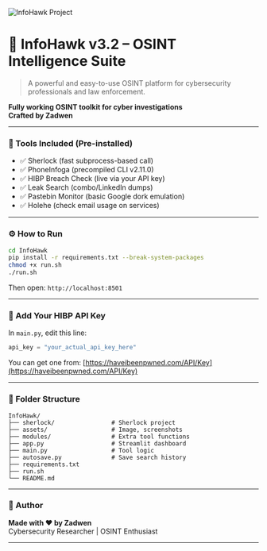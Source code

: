 ![InfoHawk Project](assets/project.png)



# 🦅 InfoHawk v3.2 – OSINT Intelligence Suite



> A powerful and easy-to-use OSINT platform for cybersecurity professionals and law enforcement.

**Fully working OSINT toolkit for cyber investigations**  
**Crafted by Zadwen**

---

### 🧰 Tools Included (Pre-installed)

- ✅ Sherlock (fast subprocess-based call)
- ✅ PhoneInfoga (precompiled CLI v2.11.0)
- ✅ HIBP Breach Check (live via your API key)
- ✅ Leak Search (combo/LinkedIn dumps)
- ✅ Pastebin Monitor (basic Google dork emulation)
- ✅ Holehe (check email usage on services)

---

### ⚙️ How to Run

```bash
cd InfoHawk
pip install -r requirements.txt --break-system-packages
chmod +x run.sh
./run.sh
```

Then open: `http://localhost:8501`

---

### 🔐 Add Your HIBP API Key

In `main.py`, edit this line:

```python
api_key = "your_actual_api_key_here"
```

You can get one from: [https://haveibeenpwned.com/API/Key](https://haveibeenpwned.com/API/Key)

---

### 📁 Folder Structure

```
InfoHawk/
├── sherlock/                # Sherlock project
├── assets/                  # Image, screenshots
├── modules/                 # Extra tool functions
├── app.py                   # Streamlit dashboard
├── main.py                  # Tool logic
├── autosave.py              # Save search history
├── requirements.txt
├── run.sh
└── README.md
```

---

### 🧠 Author

**Made with ❤️ by Zadwen**  
Cybersecurity Researcher | OSINT Enthusiast

---
